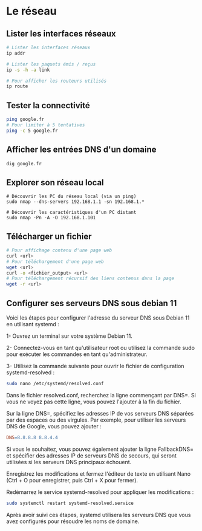 # Le réseau



## Lister les interfaces réseaux

```bash
# Lister les interfaces réseaux
ip addr

# Lister les paquets émis / reçus
ip -s -h -a link

# Pour afficher les routeurs utilisés
ip route
```



## Tester la connectivité

```bash
ping google.fr
# Pour limiter à 5 tentatives
ping -c 5 google.fr
```



## Afficher les entrées DNS d'un domaine

```bash
dig google.fr
```



## Explorer son réseau local

```shell
# Découvrir les PC du réseau local (via un ping)
sudo nmap --dns-servers 192.168.1.1 -sn 192.168.1.*

# Découvrir les caractéristiques d'un PC distant
sudo nmap -Pn -A -O 192.168.1.101
```



## Télécharger un fichier

```bash
# Pour affichage contenu d'une page web
curl <url>
# Pour téléchargement d'une page web
wget <url>
curl -o <fichier_output> <url>
# Pour téléchargement récursif des liens contenus dans la page
wget -r <url>
```

## Configurer ses serveurs DNS sous debian 11
Voici les étapes pour configurer l'adresse du serveur DNS sous Debian 11 en utilisant systemd :

1- Ouvrez un terminal sur votre système Debian 11.

2- Connectez-vous en tant qu'utilisateur root ou utilisez la commande sudo pour exécuter les commandes en tant qu'administrateur.

3- Utilisez la commande suivante pour ouvrir le fichier de configuration systemd-resolved :

```bash
sudo nano /etc/systemd/resolved.conf
```

Dans le fichier resolved.conf, recherchez la ligne commençant par DNS=. Si vous ne voyez pas cette ligne, vous pouvez l'ajouter à la fin du fichier.

Sur la ligne DNS=, spécifiez les adresses IP de vos serveurs DNS séparées par des espaces ou des virgules. Par exemple, pour utiliser les serveurs DNS de Google, vous pouvez ajouter :

```makefile
DNS=8.8.8.8 8.8.4.4
```

Si vous le souhaitez, vous pouvez également ajouter la ligne FallbackDNS= et spécifier des adresses IP de serveurs DNS de secours, qui seront utilisées si les serveurs DNS principaux échouent.

Enregistrez les modifications et fermez l'éditeur de texte en utilisant Nano (Ctrl + O pour enregistrer, puis Ctrl + X pour fermer).

Redémarrez le service systemd-resolved pour appliquer les modifications :

```bash
sudo systemctl restart systemd-resolved.service
```

Après avoir suivi ces étapes, systemd utilisera les serveurs DNS que vous avez configurés pour résoudre les noms de domaine.